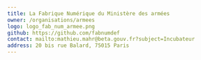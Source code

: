 ```yaml
---
title: La Fabrique Numérique du Ministère des armées 
owner: /organisations/armees
logo: logo_fab_num_armee.png
github: https://github.com/fabnumdef
contact: mailto:mathieu.mahr@beta.gouv.fr?subject=Incubateur
address: 20 bis rue Balard, 75015 Paris
---
```

